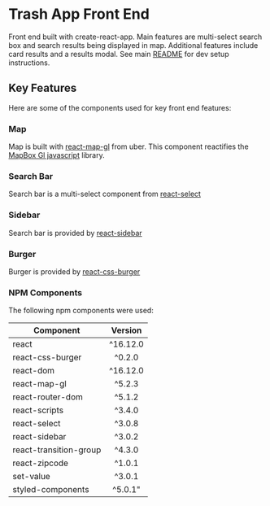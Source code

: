 # Trash App Front End
Front end built with create-react-app. Main features are multi-select search box and search results being displayed in map. Additional features include card results and a results modal. See main [README](../master/README.md) for dev setup instructions.

## Key Features
Here are some of the components used for key front end features:
### Map
Map is built with [react-map-gl](https://uber.github.io/react-map-gl/) from uber. This component reactifies the [MapBox Gl javascript](https://docs.mapbox.com/mapbox-gl-js/api/) library.  

### Search Bar
Search bar is a multi-select component from [react-select](  https://react-select.com/home)

### Sidebar
Search bar is provided by [react-sidebar](https://www.npmjs.com/package/react-sidebar)

### Burger
Burger is provided by [react-css-burger](https://github.com/mattvox/react-css-burger)

### NPM Components
The following npm components were used:

| Component             | Version    |
| --------------------- |:----------:|
|react                  | ^16.12.0   |
|react-css-burger       | ^0.2.0     |
|react-dom              | ^16.12.0   |
|react-map-gl           | ^5.2.3     |
|react-router-dom       | ^5.1.2     |
|react-scripts          | ^3.4.0     |
|react-select           | ^3.0.8     |
|react-sidebar          | ^3.0.2     |
|react-transition-group | ^4.3.0     |
|react-zipcode          | ^1.0.1     |
|set-value              | ^3.0.1     |
|styled-components      | ^5.0.1"    |
